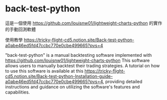 # back-test-python
這是一個使用 https://github.com/louisnw01/lightweight-charts-python 的實作的手動回測軟體

使用教學 https://tricky-flight-cd5.notion.site/Back-test-python-a0abe46ed5fd47ccbc770e0cbe499665?pvs=4

"back-test-python" is a manual backtesting software implemented with https://github.com/louisnw01/lightweight-charts-python 
This software allows users to manually backtest their trading strategies. 
A tutorial on how to use this software is available at this https://tricky-flight-cd5.notion.site/Back-test-python-Installation-guide-a0abe46ed5fd47ccbc770e0cbe499665?pvs=4, providing detailed instructions and guidance on utilizing the software's features and capabilities.